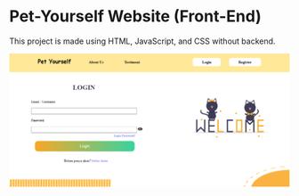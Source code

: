 # Pet-Yourself Website (Front-End)
This project is made using HTML, JavaScript, and CSS without backend.

<img src="SS.png">
